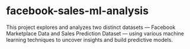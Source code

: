 # facebook-sales-ml-analysis
This project explores and analyzes two distinct datasets — Facebook Marketplace Data and Sales Prediction Dataset — using various machine learning techniques to uncover insights and build predictive models.
